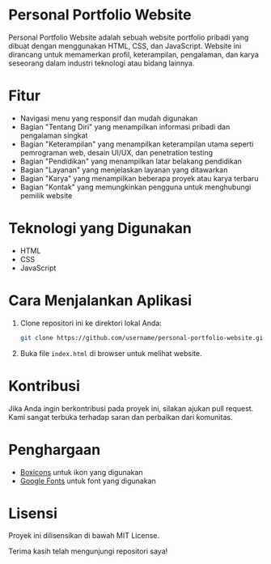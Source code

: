 # Personal Portfolio Website

Personal Portfolio Website adalah sebuah website portfolio pribadi yang dibuat dengan menggunakan HTML, CSS, dan JavaScript. Website ini dirancang untuk memamerkan profil, keterampilan, pengalaman, dan karya seseorang dalam industri teknologi atau bidang lainnya.

# Fitur
- Navigasi menu yang responsif dan mudah digunakan
- Bagian "Tentang Diri" yang menampilkan informasi pribadi dan pengalaman singkat
- Bagian "Keterampilan" yang menampilkan keterampilan utama seperti pemrograman web, desain UI/UX, dan penetration testing
- Bagian "Pendidikan" yang menampilkan latar belakang pendidikan
- Bagian "Layanan" yang menjelaskan layanan yang ditawarkan
- Bagian "Karya" yang menampilkan beberapa proyek atau karya terbaru
- Bagian "Kontak" yang memungkinkan pengguna untuk menghubungi pemilik website

# Teknologi yang Digunakan
- HTML
- CSS
- JavaScript

# Cara Menjalankan Aplikasi
1. Clone repositori ini ke direktori lokal Anda:
    ```bash
    git clone https://github.com/username/personal-portfolio-website.git
    ```
2. Buka file `index.html` di browser untuk melihat website.

# Kontribusi
Jika Anda ingin berkontribusi pada proyek ini, silakan ajukan pull request. Kami sangat terbuka terhadap saran dan perbaikan dari komunitas.

# Penghargaan
- [Boxicons](https://boxicons.com/) untuk ikon yang digunakan
- [Google Fonts](https://fonts.google.com/) untuk font yang digunakan

# Lisensi
Proyek ini dilisensikan di bawah MIT License.

Terima kasih telah mengunjungi repositori saya!
